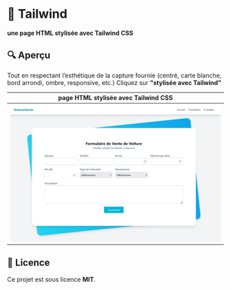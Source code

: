 # 📱 Tailwind

**une page HTML stylisée avec Tailwind CSS**

## 🔍 Aperçu

Tout en respectant l’esthétique de la capture fournie (centré, carte blanche, bord arrondi, ombre, responsive, etc.)
Cliquez sur **"stylisée avec Tailwind"** 



| page HTML stylisée avec Tailwind CSS |
|----------------------------------------------------|
| <img src="tailwind.png"  style="max-width: 100%;"> |
## 📝 Licence

Ce projet est sous licence **MIT**.
